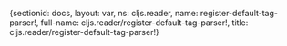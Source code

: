 {sectionid: docs, layout: var, ns: cljs.reader, name: register-default-tag-parser!,
  full-name: cljs.reader/register-default-tag-parser!, title: cljs.reader/register-default-tag-parser!}
